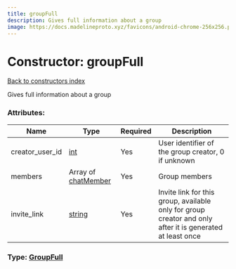 ```yaml
---
title: groupFull
description: Gives full information about a group
image: https://docs.madelineproto.xyz/favicons/android-chrome-256x256.png
---
```

# Constructor: groupFull  
[Back to constructors index](index.md)



Gives full information about a group

### Attributes:

| Name     |    Type       | Required | Description |
|----------|---------------|----------|-------------|
|creator\_user\_id|[int](../types/int.md) | Yes|User identifier of the group creator, 0 if unknown|
|members|Array of [chatMember](../constructors/chatMember.md) | Yes|Group members|
|invite\_link|[string](../types/string.md) | Yes|Invite link for this group, available only for group creator and only after it is generated at least once|



### Type: [GroupFull](../types/GroupFull.md)


